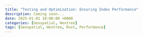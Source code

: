 ```yaml
---
title: "Testing and Optimization: Ensuring Index Performance"
description: Coming soon...
date: 2025-01-01 18:00:00 +0000
categories: [Geospatial, Hextree]
tags: [Geospatial, Hextree, Rust, Performance]
---
```

